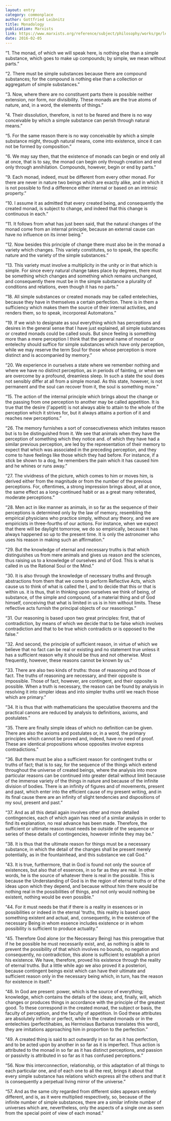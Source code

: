 ```yaml
---
layout: entry
category: commonplace
author: Gottfried Leibnitz
title: Monadology
publication: Marxists
link: https://www.marxists.org/reference/subject/philosophy/works/ge/leibniz.htm
date: 2016-02-05
---
```


“1. The monad, of which we will speak here, is nothing else than a simple substance, which goes to make up compounds; by simple, we mean without parts.”


“2. There must be simple substances because there are compound substances; for the compound is nothing else than a collection or aggregatum of simple substances.”


“3. Now, where there are no constituent parts there is possible neither extension, nor form, nor divisibility. These monads are the true atoms of nature, and, in a word, the elements of things.”


“4. Their dissolution, therefore, is not to be feared and there is no way conceivable by which a simple substance can perish through natural means.”


“5. For the same reason there is no way conceivable by which a simple substance might, through natural means, come into existence, since it can not be formed by composition.”


“6. We may say then, that the existence of monads can begin or end only all at once, that is to say, the monad can begin only through creation and end only through annihilation. Compounds, however, begin or end by parts.”


“9. Each monad, indeed, must be different from every other monad. For there are never in nature two beings which are exactly alike, and in which it is not possible to find a difference either internal or based on an intrinsic property.”


“10. I assume it as admitted that every created being, and consequently the created monad, is subject to change, and indeed that this change is continuous in each.”


“11. It follows from what has just been said, that the natural changes of the monad come from an internal principle, because an external cause can have no influence on its inner being.”


“12. Now besides this principle of change there must also be in the monad a variety which changes. This variety constitutes, so to speak, the specific nature and the variety of the simple substances.”


“13. This variety must involve a multiplicity in the unity or in that which is simple. For since every natural change takes place by degrees, there must be something which changes and something which remains unchanged, and consequently there must be in the simple substance a plurality of conditions and relations, even though it has no parts.”


“18. All simple substances or created monads may be called entelechies, because they have in themselves a certain perfection. There is in them a sufficiency which makes them the source of their internal activities, and renders them, so to speak, incorporeal Automatons.”


“19. If we wish to designate as soul everything which has perceptions and desires in the general sense that I have just explained, all simple substances or created monads could be called souls. But since feeling is something more than a mere perception I think that the general name of monad or entelechy should suffice for simple substances which have only perception, while we may reserve the term Soul for those whose perception is more distinct and is accompanied by memory.”


“20. We experience in ourselves a state where we remember nothing and where we have no distinct perception, as in periods of fainting, or when we are overcome by a profound, dreamless sleep. In such a state the soul does not sensibly differ at all from a simple monad. As this state, however, is not permanent and the soul can recover from it, the soul is something more.”


“15. The action of the internal principle which brings about the change or the passing from one perception to another may be called appetition. It is true that the desire (l'appetit) is not always able to attain to the whole of the perception which it strives for, but it always attains a portion of it and reaches new perceptions.”


“26. The memory furnishes a sort of consecutiveness which imitates reason but is to be distinguished from it. We see that animals when they have the perception of something which they notice and. of which they have had a similar previous perception, are led by the representation of their memory to expect that which was associated in the preceding perception, and they come to have feelings like those which they had before. For instance, if a stick be shown to a dog, he remembers the pain which it has caused him and he whines or runs away.”


“27. The vividness of the picture, which comes to him or moves him, is derived either from the magnitude or from the number of the previous perceptions. For, oftentimes, a strong impression brings about, all at once, the same effect as a long-continued habit or as a great many reiterated, moderate perceptions.”


“28. Men act in like manner as animals, in so far as the sequence of their perceptions is determined only by the law of memory, resembling the empirical physicians who practice simply, without any theory, and we are empiricists in three-fourths of our actions. For instance, when we expect that there will be daylight tomorrow, we do so empirically, because it has always happened so up to the present time. It is only the astronomer who uses his reason in making such an affirmation.”


“29. But the knowledge of eternal and necessary truths is that which distinguishes us from mere animals and gives us reason and the sciences, thus raising us to a knowledge of ourselves and of God. This is what is called in us the Rational Soul or the Mind.”


“30. It is also through the knowledge of necessary truths and through abstractions from them that we come to perform Reflective Acts, which cause us to think of what is called the I, and to decide that this or that is within us. it is thus, that in thinking upon ourselves we think of being, of substance, of the simple and compound, of a material thing and of God himself, conceiving that what is limited in us is in him without limits. These reflective acts furnish the principal objects of our reasonings.”


“31. Our reasoning is based upon two great principles: first, that of contradiction, by means of which we decide that to be false which involves contradiction and that to be true which contradicts or is opposed to the false.”


“32. And second, the principle of sufficient reason, in virtue of which we believe that no fact can be real or existing and no statement true unless it has a sufficient reason why it should be thus and not otherwise. Most frequently, however, these reasons cannot be known by us.”


“33. There are also two kinds of truths: those of reasoning and those of fact. The truths of reasoning are necessary, and their opposite is impossible. Those of fact, however, are contingent, and their opposite is possible. When a truth is necessary, the reason can be found by analysis in resolving it into simpler ideas and into simpler truths until we reach those which are primary.”


“34. It is thus that with mathematicians the speculative theorems and the practical canons are reduced by analysis to definitions, axioms, and postulates.”


“35. There are finally simple ideas of which no definition can be given. There are also the axioms and postulates or, in a word, the primary principles which cannot be proved and, indeed, have no need of proof. These are identical propositions whose opposites involve express contradictions.”


“36. But there must be also a sufficient reason for contingent truths or truths of fact; that is to say, for the sequence of the things which extend throughout the universe of created beings, where the analysis into more particular reasons can be continued into greater detail without limit because of the immense variety of the things in nature and because of the infinite division of bodies. There is an infinity of figures and of movements, present and past, which enter into the efficient cause of my present writing, and in its final cause there are an infinity of slight tendencies and dispositions of my soul, present and past.”


“37. And as all this detail again involves other and more detailed contingencies, each of which again has need of a similar analysis in order to find its explanation, no real advance has been made. Therefore, the sufficient or ultimate reason must needs be outside of the sequence or series of these details of contingencies, however infinite they may be.”


“38. It is thus that the ultimate reason for things must be a necessary substance, in which the detail of the changes shall be present merely potentially, as in the fountainhead, and this substance we call God.”


“43. It is true, furthermore, that in God is found not only the source of existences, but also that of essences, in so far as they are real. In other words, he is the source of whatever there is real in the possible. This is because the Understanding of God is in the region of eternal truths or of the ideas upon which they depend, and because without him there would be nothing real in the possibilities of things, and not only would nothing be existent, nothing would be even possible.”


“44. For it must needs be that if there is a reality in essences or in possibilities or indeed in the eternal 'truths, this reality is based upon something existent and actual, and, consequently, in the existence of the necessary Being in whom essence includes existence or in whom possibility is sufficient to produce actuality.”


“45. Therefore God alone (or the Necessary Being) has this prerogative that if he be possible he must necessarily exist, and, as nothing is able to prevent the possibility of that which involves no bounds, no negation and consequently, no contradiction, this alone is sufficient to establish a priori his existence. We have, therefore, proved his existence through the reality of eternal truths. But a little while ago we also proved it a posteriori, because contingent beings exist which can have their ultimate and sufficient reason only in the necessary being which, in turn, has the reason for existence in itself.”


“48. In God are present: power, which is the source of everything; knowledge, which contains the details of the ideas; and, finally, will, which changes or produces things in accordance with the principle of the greatest good. To these correspond in the created monad, the subject or basis, the faculty of perception, and the faculty of appetition. In God these attributes are absolutely infinite or perfect, while in the created monads or in the entelechies (perfectihabies, as Hermolaus Barbarus translates this word), they are imitations approaching him in proportion to the perfection.”


“49. A created thing is said to act outwardly in so far as it has perfection, and to be acted upon by another in so far as it is imperfect. Thus action is attributed to the monad in so far as it has distinct perceptions, and passion or passivity is attributed in so far as it has confused perceptions.”


“56. Now this interconnection, relationship, or this adaptation of all things to each particular one, and of each one to all the rest, brings it about that every simple substance has relations which express all the others and that it is consequently a perpetual living mirror of the universe.”


“57. And as the same city regarded from different sides appears entirely different, and is, as it were multiplied respectively, so, because of the infinite number of simple substances, there are a similar infinite number of universes which are, nevertheless, only the aspects of a single one as seen from the special point of view of each monad.”

